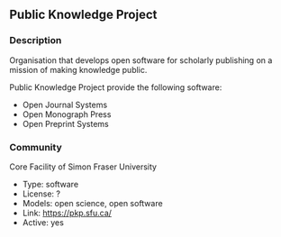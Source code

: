 ## Public Knowledge Project

### Description

Organisation that develops open software for scholarly publishing on a mission of making knowledge public.

Public Knowledge Project provide the following software:
- Open Journal Systems
- Open Monograph Press
- Open Preprint Systems

### Community

Core Facility of Simon Fraser University

- Type: software
- License: ?
- Models: open science, open software
- Link: <https://pkp.sfu.ca/>
- Active: yes
